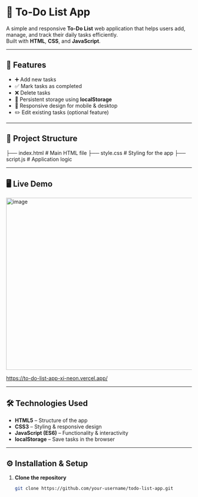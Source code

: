 # 📝 To-Do List App

A simple and responsive **To-Do List** web application that helps users add, manage, and track their daily tasks efficiently.  
Built with **HTML**, **CSS**, and **JavaScript**.

---

## 🚀 Features
- ➕ Add new tasks
- ✅ Mark tasks as completed
- ❌ Delete tasks
- 💾 Persistent storage using **localStorage**
- 📱 Responsive design for mobile & desktop
- ✏️ Edit existing tasks (optional feature)

---

## 📂 Project Structure
├── index.html # Main HTML file
├── style.css # Styling for the app
├── script.js # Application logic


---

## 🖥️ Live Demo
<img width="729" height="466" alt="image" src="https://github.com/user-attachments/assets/5f7815a2-37dc-48d2-b633-d80c763d5d16" />

https://to-do-list-app-xi-neon.vercel.app/

---

## 🛠️ Technologies Used
- **HTML5** – Structure of the app
- **CSS3** – Styling & responsive design
- **JavaScript (ES6)** – Functionality & interactivity
- **localStorage** – Save tasks in the browser

---

## ⚙️ Installation & Setup
1. **Clone the repository**
   ```bash
   git clone https://github.com/your-username/todo-list-app.git
